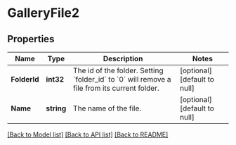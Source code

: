 # GalleryFile2

## Properties
Name | Type | Description | Notes
------------ | ------------- | ------------- | -------------
**FolderId** | **int32** | The id of the folder. Setting &#x60;folder_id&#x60; to &#x60;0&#x60; will remove a file from its current folder. | [optional] [default to null]
**Name** | **string** | The name of the file. | [optional] [default to null]

[[Back to Model list]](../README.md#documentation-for-models) [[Back to API list]](../README.md#documentation-for-api-endpoints) [[Back to README]](../README.md)

